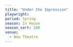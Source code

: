 ```yaml
---
title: "Under the Impression"
playwright:
period: Spring
season: In House
season_sort: 280
venue:
  - New Theatre
---
```

